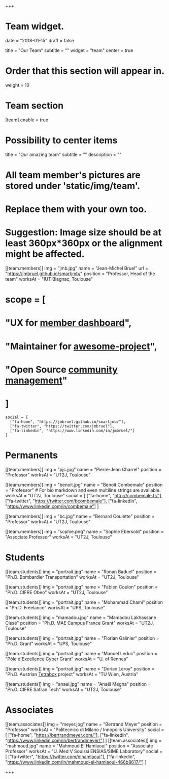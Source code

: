 +++
# Team widget.

date = "2018-01-15"
draft = false

title = "Our Team"
subtitle = ""
widget = "team"
center = true

# Order that this section will appear in.
weight = 10

# Team section
[team]
  enable = true
  # Possibility to center items
  title = "Our amazing team"
  subtitle = ""
  description = ""

  # All team member's pictures are stored under 'static/img/team'.
  # Replace them with your own too.
  # Suggestion: Image size should be at least 360px*360px or the alignment might be affected.
  [[team.members]]
    img = "jmb.jpg"
    name = "Jean-Michel Bruel"
    url = "https://jmbruel.github.io/smartjmb/"
    position = "Professor, Head of the team"
    worksAt = "IUT Blagnac, Toulouse"
#    scope = [
#      "UX for [member dashboard](#)",
#      "Maintainer for [awesome-project](#)",
#      "Open Source [community management](#)"
#    ]
    social = [
      ["fa-home", "https://jmbruel.github.io/smartjmb/"],
      ["fa-twitter", "https://twitter.com/jmbruel"],
      ["fa-linkedin", "https://www.linkedin.com/in/jmbruel/"]
    ]

# Permanents
  [[team.members]]
    img = "pjc.jpg"
    name = "Pierre-Jean Charrel"
    position = "Professor"
    worksAt = "UT2J, Toulouse"

  [[team.members]]
    img = "benoit.jpg"
    name = "Benoît Combemale"
    position = "Professor"
    # For bio markdown and even multiline strings are available.
    worksAt = "UT2J, Toulouse"
    social = [
      ["fa-home", "http://combemale.fr/"],
      ["fa-twitter", "https://twitter.com/bcombemale"],
      ["fa-linkedin", "https://www.linkedin.com/in/combemale"]
    ]

  [[team.members]]
    img = "bc.jpg"
    name = "Bernard Coulette"
    position = "Professor"
    worksAt = "UT2J, Toulouse"

  [[team.members]]
    img = "sophie.png"
    name = "Sophie Ebersold"
    position = "Associate Professor"
    worksAt = "UT2J, Toulouse"

# Students

  [[team.students]]
    img = "portrait.jpg"
    name = "Ronan Baduel"
    position = "Ph.D. Bombardier Transportation"
    worksAt = "UT2J, Toulouse"

  [[team.students]]
    img = "portrait.jpg"
    name = "Fabien Coulon"
    position = "Ph.D. CIFRE Obeo"
    worksAt = "UT2J, Toulouse"

  [[team.students]]
    img = "portrait.jpg"
    name = "Mohammad Chami"
    position = "Ph.D. Freelance"
    worksAt = "UPS, Toulouse"

  [[team.students]]
   img = "mamadou.jpg"
   name = "Mamadou Lakhassane Cissé"
   position = "Ph.D. MAE Campus France Grant"
   worksAt = "UT2J, Toulouse"

  [[team.students]]
   img = "portrait.jpg"
   name = "Florian Galinier"
   position = "Ph.D. Grant"
   worksAt = "UPS, Toulouse"

  [[team.students]]
    img = "portrait.jpg"
    name = "Manuel Leduc"
    position = "Pôle d'Excellence Cyber Grant"
    worksAt = "U. of Rennes"

  [[team.students]]
    img = "portrait.jpg"
    name = "Dorian Leroy"
    position = "Ph.D. Austrian [Tetrabox](https://www.big.tuwien.ac.at/projects/40) project"
    worksAt = "TU Wien, Austria"

  [[team.students]]
  img = "anael.jpg"
  name = "Anaël Megna"
  position = "Ph.D. CIFRE Safran Tech"
  worksAt = "UT2J, Toulouse"

# Associates

  [[team.associates]]
    img = "meyer.jpg"
    name = "Bertrand Meyer"
    position = "Professor"
    worksAt = "Politecnico di Milano / Innopolis University"
    social = [
      ["fa-home", "https://bertrandmeyer.com/"],
      ["fa-linkedin", "https://www.linkedin.com/in/bertrandmeyer/"]
    ]
  [[team.associates]]
    img = "mahmoud.jpg"
    name = "Mahmoud El Hamlaoui"
    position = "Associate Professor"
    worksAt = "U. Med V Souissi ENSIAS/SIME Laboratory"
    social = [
      ["fa-twitter", "https://twitter.com/elhamlaoui"],
      ["fa-linkedin", "https://www.linkedin.com/in/mahmoud-el-hamlaoui-466b8617/"]
    ]


+++
